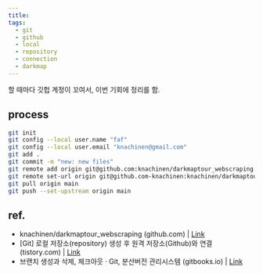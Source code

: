 ```yaml
---
title: 
tags:
  - git
  - github
  - local
  - repository
  - connection
  - darkmap
---
```


할 때마다 깃헙 계정이 꼬여서, 이번 기회에 정리를 함.  

## process 


```bash
git init 
git config --local user.name "faf"
git config --local user.email "knachinen@gmail.com"
git add .
git commit -m "new: new files"
git remote add origin git@github.com:knachinen/darkmaptour_webscraping.git
git remote set-url origin git@github.com-knachinen:knachinen/darkmaptour_webscraping
git pull origin main
git push --set-upstream origin main
```


## ref.

- knachinen/darkmaptour_webscraping (github.com) | [Link](https://github.com/knachinen/darkmaptour_webscraping) 
- [Git] 로컬 저장소(repository) 생성 후 원격 저장소(Github)와 연결 (tistory.com) | [Link](https://resultofeffort.tistory.com/99) 
- 브랜치 생성과 삭제, 체크아웃 · Git, 분산버전 관리시스템 (gitbooks.io) | [Link](https://mylko72.gitbooks.io/git/content/branch/checkout.html) 
